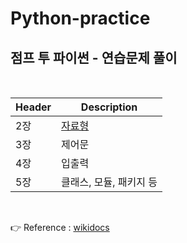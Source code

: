 # Python-practice

## 점프 투 파이썬 - 연습문제 풀이

<br>

| Header | Description             |
| ------ | ----------------------- |
| 2장    | [자료형](./datatype.py) |
| 3장    | 제어문                  |
| 4장    | 입출력                  |
| 5장    | 클래스, 모듈, 패키지 등 |

<br>

👉 Reference : [wikidocs](https://wikidocs.net/book/1)
